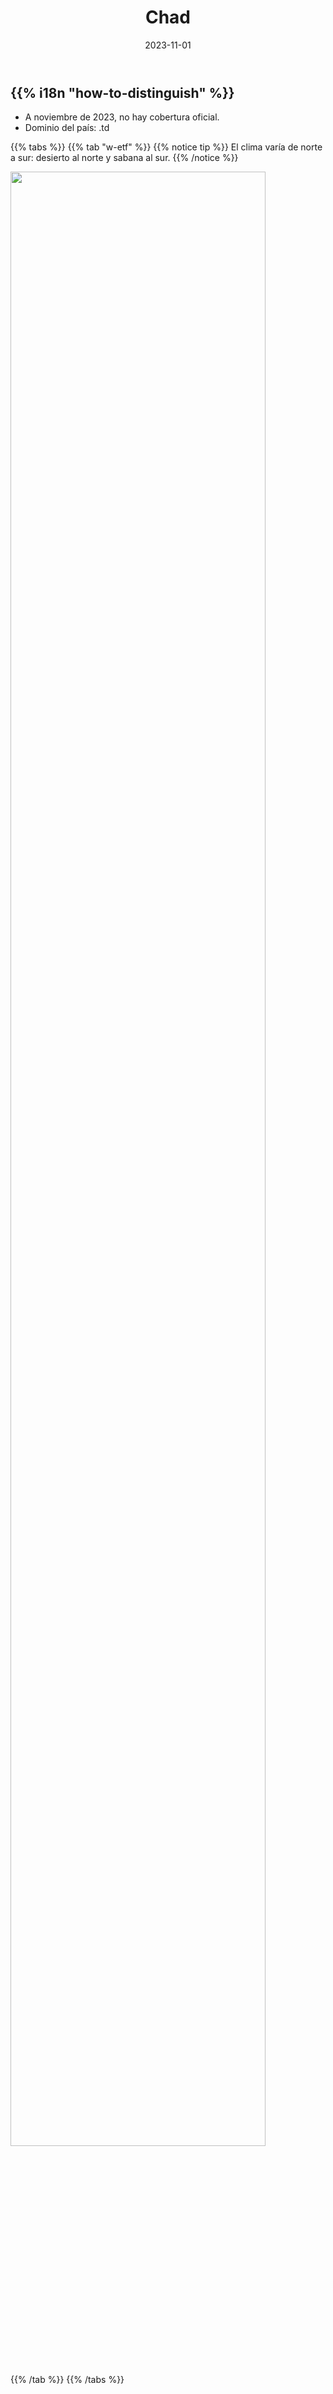 ﻿---
title: "Chad"
date: 2023-11-01
lastmod: 2023-11-01
weight: 2000
draft: false
keywords: [""]
sections: [""]
bg: "bg/city.jpg"
flag: "TD.svg"
no_detaile_info: true
jetro_detail: false
flag_height: "450px"
is_unofficial: true
---

<div class="main-desciption country-description">
    <h2 class="section-title">{{% i18n "how-to-distinguish" %}}</h2>
    <ul class="rule-list">
        <li>A noviembre de 2023, no hay cobertura oficial.</li>
        <li>Dominio del país: .td</li>
    </ul>
</div>

{{% tabs %}}
{{% tab "w-etf" %}}
{{% notice tip %}}
El clima varía de norte a sur: <span class="quiz">desierto</span> al norte y <span class="quiz">sabana</span> al sur.
{{% /notice %}}

<div class="googlemap-if no-margin">
<img src="/rule/africa/chad/474px-Chad_sat.jpg" width="90%">
</div>

{{% /tab %}}
{{% /tabs %}}
